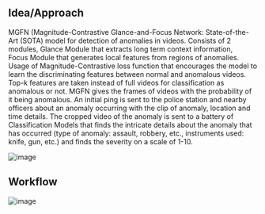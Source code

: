 ## Idea/Approach
MGFN (Magnitude-Contrastive Glance-and-Focus Network: State-of-the-Art (SOTA) model for detection of anomalies in videos.
Consists of 2 modules, 
Glance Module that extracts long term context information,      
Focus Module that generates local features from regions of anomalies.
Usage of Magnitude-Contrastive loss function that encourages the model to learn the discriminating features between normal and anomalous videos.
Top-k features are taken instead of full videos for classification as anomalous or not.
MGFN gives the frames of videos with the probability of it being anomalous.
An initial ping is sent to the police station and nearby officers about an anomaly occurring with the clip of anomaly, location and time details.
The cropped video of the anomaly is sent to a battery of Classification Models that finds the intricate details about the anomaly that has occurred (type of anomaly: assault, robbery, etc., instruments used: knife, gun, etc.) and finds the severity on a scale of 1-10.

![image](https://github.com/KeerthanaG23/IVP_Scene_Understanding/assets/116378322/db075a7e-32fa-41f9-9d7b-41c94ca778e3)
## Workflow
![image](https://github.com/KeerthanaG23/IVP_Scene_Understanding/assets/116378322/cc254d85-a1a4-4344-a053-2079fd0450ae)

